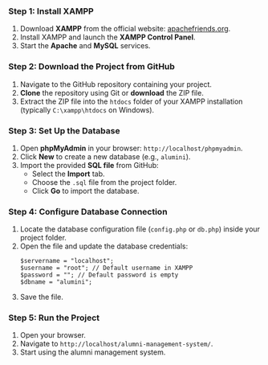 
### **Step 1: Install XAMPP**
1. Download **XAMPP** from the official website: [apachefriends.org](https://www.apachefriends.org/index.html).
2. Install XAMPP and launch the **XAMPP Control Panel**.
3. Start the **Apache** and **MySQL** services.

### **Step 2: Download the Project from GitHub**
1. Navigate to the GitHub repository containing your project.
2. **Clone** the repository using Git or **download** the ZIP file.
3. Extract the ZIP file into the `htdocs` folder of your XAMPP installation (typically `C:\xampp\htdocs` on Windows).

### **Step 3: Set Up the Database**
1. Open **phpMyAdmin** in your browser: `http://localhost/phpmyadmin`.
2. Click **New** to create a new database (e.g., `alumini`).
3. Import the provided **SQL file** from GitHub:
   - Select the **Import** tab.
   - Choose the `.sql` file from the project folder.
   - Click **Go** to import the database.

### **Step 4: Configure Database Connection**
1. Locate the database configuration file (`config.php` or `db.php`) inside your project folder.
2. Open the file and update the database credentials:
   ```
   $servername = "localhost";
   $username = "root"; // Default username in XAMPP
   $password = ""; // Default password is empty
   $dbname = "alumini";
   ```
3. Save the file.

### **Step 5: Run the Project**
1. Open your browser.
2. Navigate to `http://localhost/alumni-management-system/`.
3. Start using the alumni management system.
